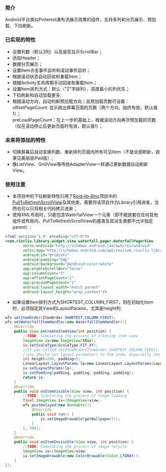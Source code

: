 ### 简介
Android平台类似Pinterest瀑布流展示效果的组件，支持多列和分页展示、预加载、下拉刷新。

### 已实现的特性
* 设置列数（默认3列）以及是否显示ScrollBar；
* 添加Header；
* 数据分页展示；
* 设置Item点击事件监听和滚动事件监听；
* 根据滚动状态自动回收和重载Item；
* 根据Activity生命周期手动回收和重载Item；
* 设置Item排列方式：默认（"Z"字排列）、高度最小的列优先；
* 下拉刷新和自动加载更多;
* 根据滚动方向，自动判断预加载方向；且预加载页数可设置：<BR/>
  offsetPageCount: 显示超出屏幕范围的页数（两个方向，始终有效，默认值1）；<BR/>
  preLoadPageCount：在上一步的基础上，根据滚动方向再次预加载的页数（仅在滚动停止后更新页面时有效，默认值1）；<BR/>

### 未来将添加的特性
* 切换屏幕后自动变换列数、重新排列页面内所有可见Item（不是全部刷新，效果见美丽说iPad版）;
* 像ListView、GridView等传统AdapterView一样通过更新数据自动刷新View。

### 使用注意
* 本项目中的下拉刷新特性引用了[Roid-lib-Rinc](https://github.com/RincLiu/roid-lib-rinc)项目中的[PullToRefreshScrollView](https://github.com/RincLiu/roid-lib-rinc/blob/master/src/com/rincliu/library/widget/view/pulltorefresh/PullToRefreshScrollView.java)及其他类，需要将该项目作为Library引用进来，当然也可以只将相关代码拷贝进来；
* 使用XML布局时，只能包含WaterfallView一个元素（即不能嵌套在任何其他组件或布局内，PullToRefreshScrollView的基类及其派生类都不允许指定parent）:

```xml
<?xml version="1.0" encoding="utf-8"?>
<com.rincliu.library.widget.view.waterfall.pager.WaterfallPagerView 
        xmlns:android="http://schemas.android.com/apk/res/android"
        xmlns:app="http://schemas.android.com/apk/res/com.rincliu.library"
        android:id="@+id/wfv"
        android:padding="3dp"
        android:background="@android:color/white"
        app:enableScrollBar="false"
        app:columnCount="3"
        app:offsetPageCount="1"
        app:preLoadPageCount="2"
        android:layout_width="match_parent"
        android:layout_height="wrap_content"/>
```

* 如果设置Item排列方式为SHORTEST_COLUMN_FIRST，则在初始化Item时，必须指定其View的LayoutParams，尤其是height列:

```java
wfv.setItemOrder(ItemOrder.SHORTEST_COLUMN_FIRST);
wfv.setWaterfallItemHandler(new WaterfallItemHandler(){
	@Override
	public View onCreateItemView(int position) {
		//TODO: Simulating the process of creating item view
		ImageView iv=new ImageView(this);
		iv.setScaleType(ScaleType.FIT_XY);
		//If you called setItemOrder(ItemOrder.SHORTEST_COLUMN_FIRST),
		//you should set layout parameters to the item, especially the height.
		int height=200, padding=5;
		LinearLayout.LayoutParams lp=new LinearLayout.LayoutParams(LayoutParams.MATCH_PARENT, height);
		iv.setLayoutParams(lp);
		iv.setPadding(padding, padding, padding, padding);
		return iv;
	}
	@Override
	public void onItemVisible(View view, int position) {
		//TODO: Simulating the process of image loading
		final ImageView iv=(ImageView)view;
		wfv.postDelayed(new Runnable(){
			@Override
			public void run() {
				iv.setImageDrawable(getWallpaper());
			}
		}, 300);
	}
	@Override
	public void onItemInvisible(View view, int position) {
		//TODO: Simulating the process of image recycle
		ImageView iv=(ImageView)view;
		iv.setImageDrawable(new ColorDrawable(Color.LTGRAY));
	}
});
```
